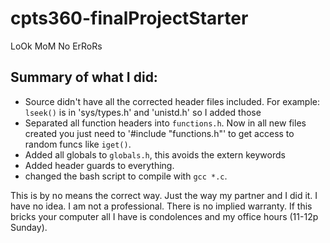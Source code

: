 # cpts360-finalProjectStarter
LoOk MoM No ErRoRs

## Summary of what I did:
- Source didn't have all the corrected header files included. For example: `lseek()` is in 'sys/types.h' and 'unistd.h' so I added those
- Separated all function headers into `functions.h`. Now in all new files created you just need to '#include "functions.h"' to get access to random funcs like `iget()`.
- Added all globals to `globals.h`, this avoids the extern keywords 
- Added header guards to everything.
- changed the bash script to compile with `gcc *.c`. 

This is by no means the correct way. Just the way my partner and I did it. I have no idea. I am not a professional. There is no implied warranty. If this bricks your computer all I have is condolences and my office hours (11-12p Sunday).

